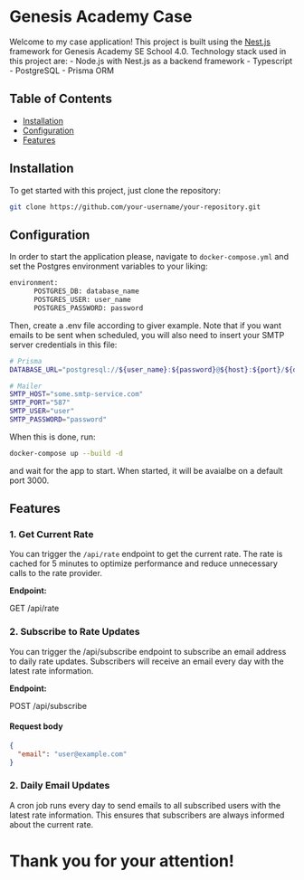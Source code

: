 # Genesis Academy Case

Welcome to my case application! 
This project is built using the [Nest.js](https://nestjs.com/) framework for Genesis Academy SE School 4.0.
Technology stack used in this project are:
    - Node.js with Nest.js as a backend framework 
    - Typescript
    - PostgreSQL
    - Prisma ORM

## Table of Contents

- [Installation](#installation)
- [Configuration](#configuration)
- [Features](#features)

## Installation

To get started with this project, just clone the repository:

```bash
git clone https://github.com/your-username/your-repository.git
```

## Configuration

In order to start the application please, navigate to ```docker-compose.yml``` and set the Postgres environment variables to your liking:

```bash
environment:
      POSTGRES_DB: database_name
      POSTGRES_USER: user_name
      POSTGRES_PASSWORD: password
```

Then, create a .env file according to giver example. Note that if you want emails to be sent when scheduled, you will also need to insert your SMTP server credentials in this file:

```bash
# Prisma
DATABASE_URL="postgresql://${user_name}:${password}@${host}:${port}/${database}?schema=public"

# Mailer
SMTP_HOST="some.smtp-service.com"
SMTP_PORT="587"
SMTP_USER="user"
SMTP_PASSWORD="password"
```

When this is done, run:

```bash
docker-compose up --build -d
```

and wait for the app to start. When started, it will be avaialbe on a default port 3000.

## Features

### 1. Get Current Rate

You can trigger the `/api/rate` endpoint to get the current rate. The rate is cached for 5 minutes to optimize performance and reduce unnecessary calls to the rate provider.

**Endpoint:**

GET /api/rate

### 2. Subscribe to Rate Updates

You can trigger the /api/subscribe endpoint to subscribe an email address to daily rate updates. Subscribers will receive an email every day with the latest rate information.

**Endpoint:**

POST /api/subscribe

#### Request body

```json
{
  "email": "user@example.com"
}
```

### 2. Daily Email Updates

A cron job runs every day to send emails to all subscribed users with the latest rate information. This ensures that subscribers are always informed about the current rate.


# Thank you for your attention!